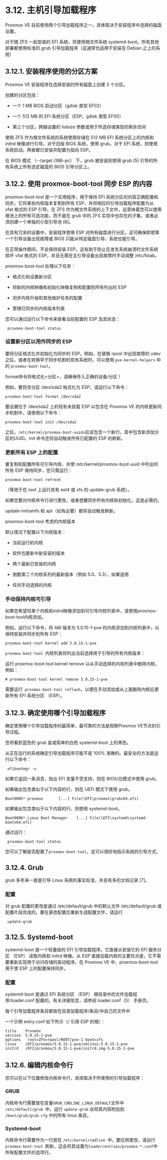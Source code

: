 # 3.12. 主机引导加载程序

Proxmox VE 目前使用两个引导加载程序之一，具体取决于安装程序中选择的磁盘设置。

对于随 ZFS 一起安装的 EFI 系统，将使用根文件系统 systemd-boot。所有其他部署都使用标准的 grub 引导加载程序（这通常也适用于安装在 Debian 之上的系统）

## 3.12.1. 安装程序使用的分区方案

Proxmox VE 安装程序在选择安装的所有磁盘上创建 3 个分区。

创建的分区包括：

- 一个 1 MB BIOS 启动分区（gdisk 类型 EF02）

- 一个 512 MB 的 EFI 系统分区（ESP，gdisk 类型 EF00）

- 第三个分区，跨越设置的 hdsize 参数或用于所选存储类型的剩余空间

使用 ZFS 作为根文件系统的系统使用存储在 512 MB EFI 系统分区上的内核和 initrd 映像进行引导。对于旧版 BIOS 系统，使用 grub，对于 EFI 系统，则使用系统启动。两者都已安装并配置为指向 ESP。

在 BIOS 模式 （--target i386-pc） 下，grub 被安装到使用 grub [5] 引导的所有系统上所有选定磁盘的 BIOS 引导分区上。

## 3.12.2. 使用 proxmox-boot-tool 同步 ESP 的内容
proxmox-boot-tool 是一个实用程序，用于保持 EFI 系统分区的内容正确配置和同步。它将某些内核版本复制到所有 ESP，并将相应的引导加载程序配置为从 vfat 格式的 ESP 引导。在 ZFS 作为根文件系统的上下文中，这意味着您可以使用根池上的所有可选功能，而不是在 grub 中的 ZFS 实现中也存在的子集，或者必须创建一个单独的小型引导池 [6]。

在具有冗余的设置中，安装程序使用 ESP 对所有磁盘进行分区。这可确保即使第一个引导设备出现故障或 BIOS 只能从特定磁盘引导，系统也能引导。

在正常操作期间，不会保持安装 ESP。这有助于防止在发生系统崩溃时文件系统损坏 vfat 格式的 ESP，并且无需在主引导设备出现故障时手动调整 /etc/fstab。

proxmox-boot-tool 处理以下任务：
- 格式化和设置新分区

- 将新的内核映像和初始化映像复制和配置到所有列出的 ESP

- 同步内核升级和其他维护任务的配置

- 管理已同步的内核版本列表

您可以通过运行以下命令来查看当前配置的 ESP 及其状态：
```
 proxmox-boot-tool status
```
### 设置新分区以用作同步的 ESP
要将分区格式化并初始化为同步的 ESP，例如，在替换 rpool 中出现故障的 vdev 之后，或者在转换早于同步机制的现有系统时，可以使用 `pve-kernel-helpers` 中的 `proxmox-boot-tool`。

format命令将格式化<分区>，请确保传入正确的设备/分区！

例如，要将空分区 /dev/sda2 格式化为 ESP，请运行以下命令：
```
proxmox-boot-tool format /dev/sda2
```

要设置位于 /dev/sda2 上的现有未挂载 ESP 以包含在 Proxmox VE 的内核更新同步机制中，请使用以下命令：

```
proxmox-boot-tool init /dev/sda2
```
之后，```/etc/kernel/proxmox-boot-uuids```应该包含一个新行，其中包含新添加分区的UUID。init 命令还将自动触发所有已配置的 ESP 的刷新。

### 更新所有 ESP 上的配置
要复制和配置所有可引导内核，并使 /etc/kernel/proxmox-boot-uuid 中列出的所有 ESP 保持同步，您只需运行：

```
proxmox-boot-tool refresh
```
（等效于在 root 上运行具有 ext4 或 xfs 的 update-grub 系统）。

如果您要对内核命令行进行更改，或者想要同步所有内核和初始化，这是必需的。

update-initramfs 和 apt（如有必要）都将自动触发刷新。

proxmox-boot-tool 考虑的内核版本

默认情况下配置以下内核版本：

- 当前运行的内核

- 软件包更新中新安装的版本

- 两个最新已安装的内核

- 倒数第二个内核系列的最新版本（例如 5.0、5.3），如果适用

- 任何手动选择的内核

### 手动保持内核可引导
如果您希望将某个内核和initrd映像添加到可引导内核列表中，请使用proxmox-boot-tool内核添加。

例如，运行以下命令，将 ABI 版本为 5.0.15-1-pve 的内核添加到内核列表中，以保持安装并同步到所有 ESP：

```
proxmox-boot-tool kernel add 5.0.15-1-pve
```

```proxmox-boot-tool ```内核列表将列出当前选择用于引导的所有内核版本：


运行 proxmox-boot-tool kernel remove 以从手动选择的内核列表中删除内核，例如：

```
# proxmox-boot-tool kernel remove 5.0.15-1-pve
```

需要运行` proxmox-boot-tool reflash`，以便在手动添加或从上面删除内核后更新所有 EFI 系统分区 （ESP）。

## 3.12.3. 确定使用哪个引导加载程序

确定使用哪个引导加载程序的最简单，最可靠的方法是观察Proxmox VE节点的引导过程。

您将看到蓝色的 grub 盒或简单的白色 systemd-boot 上的黑色。

从正在运行的系统确定引导加载程序可能不是 100% 准确的。最安全的方法是运行以下命令：

```
 efibootmgr -v

```
如果它返回一条消息，指出 EFI 变量不受支持，则在 BIOS/旧模式中使用 grub。

如果输出包含类似于以下内容的行，则在 UEFI 模式下使用 grub。
```
Boot0005* proxmox       [...] File(\EFI\proxmox\grubx64.efi)
```

如果输出包含类似于以下内容的行，则使用 systemd-boot。

```
Boot0006* Linux Boot Manager    [...] File(\EFI\systemd\systemd-bootx64.efi)
```

通过运行：
```
 proxmox-boot-tool status
```
您可以了解是否配置了``proxmox-boot-tool``，这可以很好地指示系统的引导方式。

## 3.12.4. Grub

grub 多年来一直是引导 Linux 系统的事实标准，并且有多的文档记录 [7]。


### 配置

对 grub 配置的更改是通过 /etc/default/grub 中的默认文件 /etc/default/grub 或配置片段完成的。要在更改配置后重新生成配置文件，请运行
```
 update-grub
```
## 3.12.5. Systemd-boot

systemd-boot 是一个轻量级的 EFI 引导加载程序。它直接从安装它的 EFI 服务分区 （ESP） 读取内核和 initrd 映像。从 ESP 直接加载内核的主要优点是，它不需要重新实现用于访问存储的驱动程序。在 Proxmox VE 中，proxmox-boot-tool 用于使 ESP 上的配置保持同步。

### 配置
systemd-boot 是通过 EFI 系统分区 （ESP） 根目录中的文件加载程序/loader.conf 配置的。有关详细信息，请参阅 loader.conf（5） 手册页。

每个引导加载程序条目都放在目录加载程序/条目/中自己的文件中

一个示例 entry.conf 如下所示（/ 引用 ESP 的根）：
```
title    Proxmox
version  5.0.15-1-pve
options   root=ZFS=rpool/ROOT/pve-1 boot=zfs
linux    /EFI/proxmox/5.0.15-1-pve/vmlinuz-5.0.15-1-pve
initrd   /EFI/proxmox/5.0.15-1-pve/initrd.img-5.0.15-1-pve
```

## 3.12.6. 编辑内核命令行

您可以在以下位置修改内核命令行，具体取决于所使用的引导加载程序：

### GRUB
内核命令行需要放在变量`GRUB_CMDLINE_LINUX_DEFAULT`文件中 `/etc/default/grub `中。运行 `update-grub` 会将其内容附加到` /boot/grub/grub.cfg` 中的所有 linux 条目。

### Systemd-boot
内核命令行需要作为一行放在 `/etc/kernel/cmdline `中。要应用更改，请运行 `proxmox-boot-tool `刷新，这会将其设置为` loader/entries/proxmox-*.conf `中所有配置文件的选项行。





